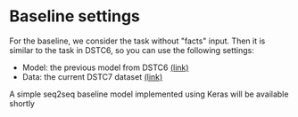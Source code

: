 # Baseline settings

For the baseline, we consider the task without "facts" input. Then it is similar to the task in DSTC6, so you can use the following settings:
* Model: the previous model from DSTC6 [(link)](https://github.com/dialogtekgeek/DSTC6-End-to-End-Conversation-Modeling/tree/master/ChatbotBaseline)
* Data: the current DSTC7 dataset [(link)](https://github.com/DSTC-MSR-NLP/DSTC7-End-to-End-Conversation-Modeling/tree/master/data_extraction)

A simple seq2seq baseline model implemented using Keras will be available shortly
